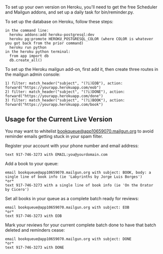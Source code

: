 To set up your own version on Heroku, you'll need to get the free Scheduler and Mailgun addons, and set up a daily task for bin/reminder.py.

To set up the database on Heroku, follow these steps:

    in the command line:
      heroku addons:add heroku-postgresql:dev
      heroku pg:promote HEROKU_POSTGRESQL_COLOR (where COLOR is whatever you got back from the prior command)
      heroku run python
    in the heroku python terminal:
      from app import db
      db.create_all()


To set up the Heroku mailgun add-on, first add it, then create three routes in the mailgun admin console:

    1) filter: match_header("subject", "(?i)EOB"), action: forward("https://yourapp.herokuapp.com/eob")
    2) filter: match_header("subject", "(?i)DONE"), action: forward("https://yourapp.herokuapp.com/done")
    3) filter: match_header("subject", "(?i)BOOK"), action: forward("https://yourapp.herokuapp.com/book")


Usage for the Current Live Version
----------------------------------

You may want to whitelist bookqueue@app10659070.mailgun.org to avoid reminder emails getting stuck in your spam filter.


Register your account with your phone number and email address:

    text 917-746-3273 with EMAIL:you@yourdomain.com


Add a book to your queue:

    email bookqueue@app10659070.mailgun.org with subject: BOOK, body: a single line of book info (ie 'Labyrinths by Jorge Luis Borges')
    *or*
    text 917-746-3273 with a single line of book info (ie 'On the Orator by Cicero')


Set all books in your queue as a complete batch ready for reviews:

    email bookqueue@app10659070.mailgun.org with subject: EOB
    *or*
    text 917-746-3273 with EOB


Mark your reviews for your current complete batch done to have that batch deleted and reminders cease:

    email bookqueue@app10659070.mailgun.org with subject: DONE
    *or*
    text 917-746-3273 with DONE
